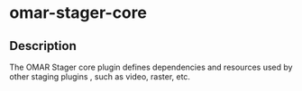 # omar-stager-core

## Description

The OMAR Stager core plugin defines dependencies and resources used by other staging plugins
, such as video, raster, etc.
